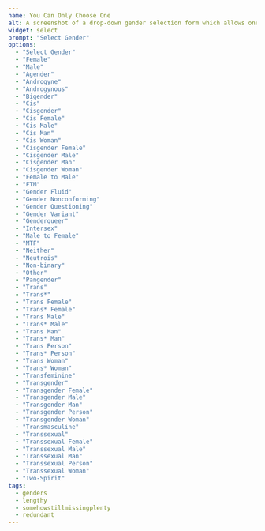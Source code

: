 ```yaml
---
name: You Can Only Choose One
alt: A screenshot of a drop-down gender selection form which allows one selection and presents the following options: "Select Gender", "Female", "Male", "Agender", "Androgyne", "Androgynous", "Bigender", "Cis", "Cisgender", "Cis Female", "Cis Male", "Cis Man", "Cis Woman", "Cisgender Female", "Cisgender Male", "Cisgender Man", "Cisgender Woman", "Female to Male", "FTM", "Gender Fluid", "Gender Nonconforming", "Gender Questioning", "Gender Variant", "Genderqueer", "Intersex", "Male to Female", "MTF", "Neither", "Neutrois", "Non-binary", "Other", "Pangender", "Trans", "Trans*", "Trans Female", "Trans* Female", "Trans Male", "Trans* Male", "Trans Man", "Trans* Man", "Trans Person", "Trans* Person", "Trans Woman", "Trans* Woman", "Transfeminine", "Transgender", "Transgender Female", "Transgender Male", "Transgender Man", "Transgender Person", "Transgender Woman", "Transmasculine", "Transsexual", "Transsexual Female", "Transsexual Male", "Transsexual Man", "Transsexual Person", "Transsexual Woman", "Two-Spirit"
widget: select
prompt: "Select Gender"
options:
  - "Select Gender"
  - "Female"
  - "Male"
  - "Agender"
  - "Androgyne"
  - "Androgynous"
  - "Bigender"
  - "Cis"
  - "Cisgender"
  - "Cis Female"
  - "Cis Male"
  - "Cis Man"
  - "Cis Woman"
  - "Cisgender Female"
  - "Cisgender Male"
  - "Cisgender Man"
  - "Cisgender Woman"
  - "Female to Male"
  - "FTM"
  - "Gender Fluid"
  - "Gender Nonconforming"
  - "Gender Questioning"
  - "Gender Variant"
  - "Genderqueer"
  - "Intersex"
  - "Male to Female"
  - "MTF"
  - "Neither"
  - "Neutrois"
  - "Non-binary"
  - "Other"
  - "Pangender"
  - "Trans"
  - "Trans*"
  - "Trans Female"
  - "Trans* Female"
  - "Trans Male"
  - "Trans* Male"
  - "Trans Man"
  - "Trans* Man"
  - "Trans Person"
  - "Trans* Person"
  - "Trans Woman"
  - "Trans* Woman"
  - "Transfeminine"
  - "Transgender"
  - "Transgender Female"
  - "Transgender Male"
  - "Transgender Man"
  - "Transgender Person"
  - "Transgender Woman"
  - "Transmasculine"
  - "Transsexual"
  - "Transsexual Female"
  - "Transsexual Male"
  - "Transsexual Man"
  - "Transsexual Person"
  - "Transsexual Woman"
  - "Two-Spirit"
tags:
  - genders
  - lengthy
  - somehowstillmissingplenty
  - redundant
---
```

